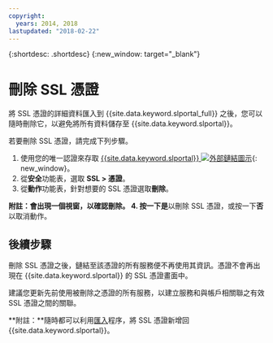 ```yaml
---
copyright:
  years: 2014, 2018
lastupdated: "2018-02-22"
---
```


{:shortdesc: .shortdesc}
{:new_window: target="_blank"}

# 刪除 SSL 憑證

將 SSL 憑證的詳細資料匯入到 {{site.data.keyword.slportal_full}} 之後，您可以隨時刪除它，以避免將所有資料儲存至 {{site.data.keyword.slportal}}。

若要刪除 SSL 憑證，請完成下列步驟。

1. 使用您的唯一認證來存取 [{{site.data.keyword.slportal}} ![外部鏈結圖示](../../icons/launch-glyph.svg "外部鏈結圖示")](https://control.softlayer.com/){: new_window}。
2. 從**安全**功能表，選取 **SSL > 憑證**。
3. 從**動作**功能表，針對想要的 SSL 憑證選取**刪除**。

  **附註：**會出現一個視窗，以確認刪除。
4. 按一下**是**以刪除 SSL 憑證，或按一下**否**以取消動作。

## 後續步驟

刪除 SSL 憑證之後，鏈結至該憑證的所有服務便不再使用其資訊。憑證不會再出現在 {{site.data.keyword.slportal}} 的 SSL 憑證畫面中。

建議您更新先前使用被刪除之憑證的所有服務，以建立服務和與帳戶相關聯之有效 SSL 憑證之間的關聯。

**附註：**隨時都可以利用[匯入](import-ssl-certificate.html)程序，將 SSL 憑證新增回 {{site.data.keyword.slportal}}。
